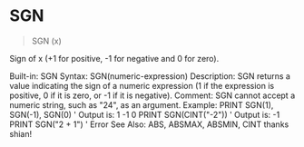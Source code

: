 # SGN

> SGN (x)

Sign of x (+1 for positive, -1 for negative and 0 for zero).

Built-in:    SGN
Syntax:      SGN(numeric-expression)
Description: SGN returns a value indicating the sign of a numeric expression (1 if the
             expression is positive, 0 if it is zero, or -1 if it is negative).
Comment:     SGN cannot accept a numeric string, such as "24", as an argument.
Example:
             PRINT SGN(1), SGN(-1), SGN(0)  ' Output is:  1  -1  0
             PRINT SGN(CINT("-2"))          ' Output is:  -1
             PRINT SGN("2 + 1")             ' Error
See Also:    ABS, ABSMAX, ABSMIN, CINT
thanks shian!

